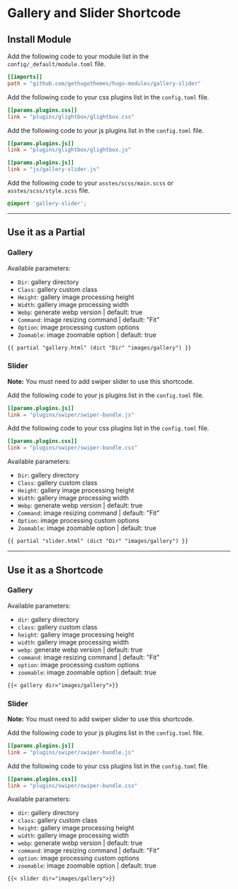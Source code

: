 # Gallery and Slider Shortcode

## Install Module

Add the following code to your module list in the `config/_default/module.toml` file.

```toml
[[imports]]
path = "github.com/gethugothemes/hugo-modules/gallery-slider"
```

Add the following code to your css plugins list in the `config.toml` file.

```toml
[[params.plugins.css]]
link = "plugins/glightbox/glightbox.css"
```

Add the following code to your js plugins list in the `config.toml` file.

```toml
[[params.plugins.js]]
link = "plugins/glightbox/glightbox.js"

[[params.plugins.js]]
link = "js/gallery-slider.js"
```

Add the following code to your `asstes/scss/main.scss` or `asstes/scss/style.scss` file.

```scss
@import 'gallery-slider';
```

<hr>

## Use it as a Partial

### Gallery

Available parameters:

* `Dir`: gallery directory
* `Class`: gallery custom class
* `Height`: gallery image processing height
* `Width`: gallery image processing width
* `Webp`: generate webp version | default: true
* `Command`: image resizing command | default: "Fit"
* `Option`: image processing custom options
* `Zoomable`: image zoomable option | default: true

```html
{{ partial "gallery.html" (dict "Dir" "images/gallery") }}
```

### Slider

**Note:** You must need to add swiper slider to use this shortcode.

Add the following code to your js plugins list in the `config.toml` file.

```toml
[[params.plugins.js]]
link = "plugins/swiper/swiper-bundle.js"
```

Add the following code to your css plugins list in the `config.toml` file.

```toml
[[params.plugins.css]]
link = "plugins/swiper/swiper-bundle.css"
```

Available parameters:

* `Dir`: gallery directory
* `Class`: gallery custom class
* `Height`: gallery image processing height
* `Width`: gallery image processing width
* `Webp`: generate webp version | default: true
* `Command`: image resizing command | default: "Fit"
* `Option`: image processing custom options
* `Zoomable`: image zoomable option | default: true

```html
{{ partial "slider.html" (dict "Dir" "images/gallery") }}
```

<hr>

## Use it as a Shortcode

### Gallery

Available parameters:

* `dir`: gallery directory
* `class`: gallery custom class
* `height`: gallery image processing height
* `width`: gallery image processing width
* `webp`: generate webp version | default: true
* `command`: image resizing command | default: "Fit"
* `option`: image processing custom options
* `zoomable`: image zoomable option | default: true

```md
{{< gallery dir="images/gallery">}}
```

### Slider

**Note:** You must need to add swiper slider to use this shortcode.

Add the following code to your js plugins list in the `config.toml` file.

```toml
[[params.plugins.js]]
link = "plugins/swiper/swiper-bundle.js"
```

Add the following code to your css plugins list in the `config.toml` file.

```toml
[[params.plugins.css]]
link = "plugins/swiper/swiper-bundle.css"
```

Available parameters:

* `dir`: gallery directory
* `class`: gallery custom class
* `height`: gallery image processing height
* `width`: gallery image processing width
* `webp`: generate webp version | default: true
* `command`: image resizing command | default: "Fit"
* `option`: image processing custom options
* `zoomable`: image zoomable option | default: true

```md
{{< slider dir="images/gallery">}}
```

